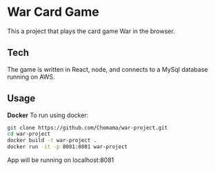 # War Card Game
This a project that plays the card game War in the browser. 

## Tech 
The game is written in React, node, and connects to a MySql database running on AWS.

## Usage

**Docker**
To run using docker:

```bash
git clone https://github.com/Chomama/war-project.git
cd war-project
docker build -t war-project .
docker run -it -p 8081:8081 war-project
```
App will be running on localhost:8081



